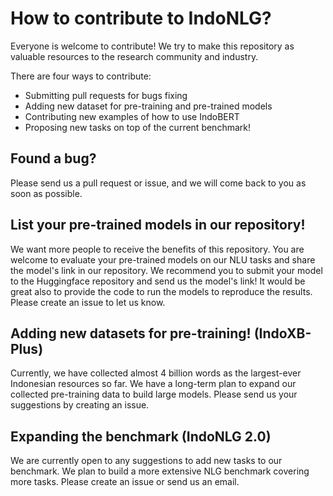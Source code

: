 # How to contribute to IndoNLG?

Everyone is welcome to contribute! We try to make this repository as valuable resources to the research community and industry. 

There are four ways to contribute:
* Submitting pull requests for bugs fixing
* Adding new dataset for pre-training and pre-trained models
* Contributing new examples of how to use IndoBERT
* Proposing new tasks on top of the current benchmark!

## Found a bug?
Please send us a pull request or issue, and we will come back to you as soon as possible.

## List your pre-trained models in our repository!
We want more people to receive the benefits of this repository. You are welcome to evaluate your pre-trained models on our NLU tasks and share the model's link in our repository. We recommend you to submit your model to the Huggingface repository and send us the model's link! It would be great also to provide the code to run the models to reproduce the results. Please create an issue to let us know.

## Adding new datasets for pre-training! (IndoXB-Plus)
Currently, we have collected almost 4 billion words as the largest-ever Indonesian resources so far. We have a long-term plan to expand our collected pre-training data to build large models. Please send us your suggestions by creating an issue.

## Expanding the benchmark (IndoNLG 2.0)
We are currently open to any suggestions to add new tasks to our benchmark. We plan to build a more extensive NLG benchmark covering more tasks. Please create an issue or send us an email.

